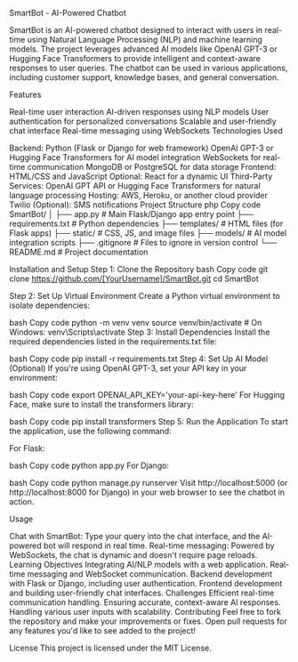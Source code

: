 SmartBot - AI-Powered Chatbot

SmartBot is an AI-powered chatbot designed to interact with users in real-time using Natural Language Processing (NLP) and machine learning models. The project leverages advanced AI models like OpenAI GPT-3 or Hugging Face Transformers to provide intelligent and context-aware responses to user queries. The chatbot can be used in various applications, including customer support, knowledge bases, and general conversation.

Features

Real-time user interaction AI-driven responses using NLP models User authentication for personalized conversations Scalable and user-friendly chat interface Real-time messaging using WebSockets Technologies Used

Backend: Python (Flask or Django for web framework) OpenAI GPT-3 or Hugging Face Transformers for AI model integration WebSockets for real-time communication MongoDB or PostgreSQL for data storage Frontend: HTML/CSS and JavaScript Optional: React for a dynamic UI Third-Party Services: OpenAI GPT API or Hugging Face Transformers for natural language processing Hosting: AWS, Heroku, or another cloud provider Twilio (Optional): SMS notifications Project Structure php Copy code SmartBot/ │ ├── app.py # Main Flask/Django app entry point ├── requirements.txt # Python dependencies ├── templates/ # HTML files (for Flask apps) ├── static/ # CSS, JS, and image files ├── models/ # AI model integration scripts ├── .gitignore # Files to ignore in version control └── README.md # Project documentation

Installation and Setup Step 1: Clone the Repository bash Copy code git clone https://github.com/[YourUsername]/SmartBot.git cd SmartBot

Step 2: Set Up Virtual Environment Create a Python virtual environment to isolate dependencies:

bash Copy code python -m venv venv source venv/bin/activate # On Windows: venv\Scripts\activate Step 3: Install Dependencies Install the required dependencies listed in the requirements.txt file:

bash Copy code pip install -r requirements.txt Step 4: Set Up AI Model (Optional) If you're using OpenAI GPT-3, set your API key in your environment:

bash Copy code export OPENAI_API_KEY='your-api-key-here' For Hugging Face, make sure to install the transformers library:

bash Copy code pip install transformers Step 5: Run the Application To start the application, use the following command:

For Flask:

bash Copy code python app.py For Django:

bash Copy code python manage.py runserver Visit http://localhost:5000 (or http://localhost:8000 for Django) in your web browser to see the chatbot in action.

Usage

Chat with SmartBot: Type your query into the chat interface, and the AI-powered bot will respond in real time. Real-time messaging: Powered by WebSockets, the chat is dynamic and doesn't require page reloads. Learning Objectives Integrating AI/NLP models with a web application. Real-time messaging and WebSocket communication. Backend development with Flask or Django, including user authentication. Frontend development and building user-friendly chat interfaces. Challenges Efficient real-time communication handling. Ensuring accurate, context-aware AI responses. Handling various user inputs with scalability. Contributing Feel free to fork the repository and make your improvements or fixes. Open pull requests for any features you'd like to see added to the project!

License This project is licensed under the MIT License.
